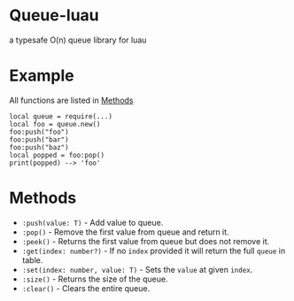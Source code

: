 # Queue-luau
a typesafe O(n) queue library for luau
# Example
All functions are listed in [Methods](https://github.com/daolgierd/Queue-luau?tab=readme-ov-file#methods)
```luau
local queue = require(...)
local foo = queue.new()
foo:push("foo")
foo:push("bar")
foo:push("baz")
local popped = foo:pop()
print(popped) --> 'foo'
```
# Methods
- `:push(value: T)` - Add value to queue.
- `:pop()` - Remove the first value from queue and return it.
- `:peek()` - Returns the first value from queue but does not remove it.
- `:get(index: number?)` - If no `index` provided it will return the full `queue` in table.
- `:set(index: number, value: T)` - Sets the `value` at given `index`.
- `:size()` - Returns the size of the queue.
- `:clear()` - Clears the entire queue.
